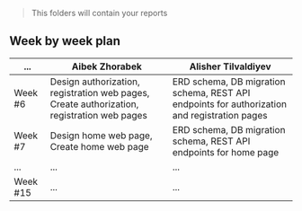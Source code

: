 > This folders will contain your reports
## Week by week plan
|...|Aibek Zhorabek|Alisher Tilvaldiyev|
|---|---|---|
|Week #6|Design authorization, registration web pages, Create authorization, registration web pages|ERD schema, DB migration schema, REST API endpoints for authorization and registration pages|
|Week #7|Design home web page, Create home web page|ERD schema, DB migration schema, REST API endpoints for home page|
|...|...|...|
|Week #15|...|...|
